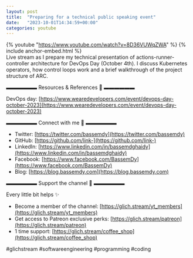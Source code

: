 ```yaml
---
layout: post
title:  "Preparing for a technical public speaking event"
date:   "2023-10-01T14:34:59+00:00"
categories: youtube
---
```

{% youtube  "https://www.youtube.com/watch?v=8D36VUWqZWA" %}
{% include anchor-embed.html %}
<br />
Live stream as I prepare my technical presentation of actions-runner-controller architecture for DevOps Day (October 4th). I discuss Kubernetes operators, how control loops work and a brief walkthrough of the project structure of ARC.

▬▬▬▬▬▬ Resources &amp; References 📕 ▬▬▬▬▬▬

DevOps day: [https://www.wearedevelopers.com/event/devops-day-october-2023](https://www.wearedevelopers.com/event/devops-day-october-2023)

▬▬▬▬▬▬ Connect with me 👋 ▬▬▬▬▬▬

- Twitter: [https://twitter.com/bassemdy](https://twitter.com/bassemdy)
- GitHub: [https://github.com/link-](https://github.com/link-)
- LinkedIn: [https://www.linkedin.com/in/bassemdghaidy](https://www.linkedin.com/in/bassemdghaidy)
- Facebook: [https://www.facebook.com/BassemDy](https://www.facebook.com/BassemDy)
- Blog: [https://blog.bassemdy.com](https://blog.bassemdy.com)

▬▬▬▬▬▬ Support the channel 💜 ▬▬▬▬▬▬

Every little bit helps ✨
- Become a member of the channel: [https://glich.stream/yt_members](https://glich.stream/yt_members)
- Get access to Patreon exclusive perks: [https://glich.stream/patreon](https://glich.stream/patreon)
- 1 time support: [https://glich.stream/coffee_shop](https://glich.stream/coffee_shop)

#glichstream #softwareengineering #programming #coding
